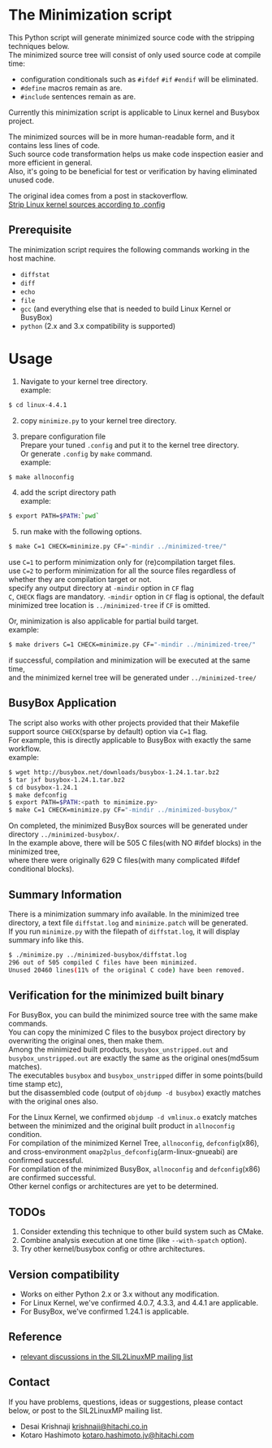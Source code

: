 # The Minimization script

This Python script will generate minimized source code with the stripping techniques below.  
The minimized source tree will consist of only used source code at compile time:
* configuration conditionals such as `#ifdef` `#if` `#endif` will be eliminated.
* `#define` macros remain as are.
* `#include` sentences remain as are.
  
Currently this minimization script is applicable to Linux kernel and Busybox project.  

The minimized sources will be in more human-readable form, and it contains less lines of code.  
Such source code transformation helps us make code inspection easier and more efficient in general.  
Also, it's going to be beneficial for test or verification by having eliminated unused code.
  
The original idea comes from a post in stackoverflow.  
[Strip Linux kernel sources according to .config](http://stackoverflow.com/questions/7353640/strip-linux-kernel-sources-according-to-config)
    
## Prerequisite
The minimization script requires the following commands working in the host machine.
* `diffstat`
* `diff`
* `echo`
* `file`
* `gcc` (and everything else that is needed to build Linux Kernel or BusyBox)
* `python` (2.x and 3.x compatibility is supported)
  
# Usage 
1. Navigate to your kernel tree directory.  
example:
```bash
$ cd linux-4.4.1
```

2. copy `minimize.py` to your kernel tree directory.

3. prepare configuration file  
Prepare your tuned `.config` and put it to the kernel tree directory.  
Or generate `.config` by `make` command.  
example:
```bash
$ make allnoconfig
```

4. add the script directory path  
example:
```bash
$ export PATH=$PATH:`pwd`
```

5. run make with the following options.
```bash
$ make C=1 CHECK=minimize.py CF="-mindir ../minimized-tree/"
```
use `C=1` to perform minimization only for (re)compilation target files.  
use `C=2` to perform minimization for all the source files regardless of whether they are compilation target or not.  
specify any output directory at `-mindir` option in `CF` flag  
`C`, `CHECK` flags are mandatory. `-mindir` option in `CF` flag is optional, the default minimized tree location is `../minimized-tree` if `CF` is omitted.  
  
  
Or, minimization is also applicable for partial build target.  
example:
```bash
$ make drivers C=1 CHECK=minimize.py CF="-mindir ../minimized-tree/"
```

if successful, compilation and minimization will be executed at the same time,   
and the minimized kernel tree will be generated under `../minimized-tree/`

## BusyBox Application
The script also works with other projects provided that their Makefile support source `CHECK`(sparse by default) option via `C=1` flag.  
For example, this is directly applicable to BusyBox with exactly the same workflow.  
example:
```bash
$ wget http://busybox.net/downloads/busybox-1.24.1.tar.bz2
$ tar jxf busybox-1.24.1.tar.bz2
$ cd busybox-1.24.1
$ make defconfig
$ export PATH=$PATH:<path to minimize.py>
$ make C=1 CHECK=minimize.py CF="-mindir ../minimized-busybox/"
```
  
  
On completed, the minimized BusyBox sources will be generated under directory `../minimized-busybox/`.  
In the example above, there will be 505 C files(with NO #ifdef blocks) in the minimized tree,  
where there were originally 629 C files(with many complicated #ifdef conditional blocks).  
  
## Summary Information
There is a minimization summary info available. In the minimized tree directory, a text file `diffstat.log` and `minimize.patch` will be generated.  
If you run `minimize.py` with the filepath of `diffstat.log`, it will display summary info like this.  
```bash
$ ./minimize.py ../minimized-busybox/diffstat.log 
296 out of 505 compiled C files have been minimized.
Unused 20460 lines(11% of the original C code) have been removed.
```

## Verification for the minimized built binary
For BusyBox, you can build the minimized source tree with the same make commands.  
You can copy the minimized C files to the busybox project directory by overwriting the original ones, then make them.  
Among the minimized built products, `busybox_unstripped.out` and `busybox_unstripped.out` are exactly the same as the original ones(md5sum matches).  
The executables `busybox` and `busybox_unstripped` differ in some points(build time stamp etc),  
but the disassembled code (output of `objdump -d busybox`) exactly matches with the original ones also.  
  
For the Linux Kernel, we confirmed `objdump -d vmlinux.o` exatcly matches between the minimized and the original built product in `allnoconfig` condition.  
For compilation of the minimized Kernel Tree, `allnoconfig`, `defconfig`(x86), and cross-environment `omap2plus_defconfig`(arm-linux-gnueabi) are confirmed successful.  
For compilation of the minimized BusyBox, `allnoconfig` and `defconfig`(x86) are confirmed successful.  
Other kernel configs or architectures are yet to be determined.  
  
## TODOs
1. Consider extending this technique to other build system such as CMake.
2. Combine analysis execution at one time (like `--with-spatch` option).
3. Try other kernel/busybox config or othre architectures.

## Version compatibility
* Works on either Python 2.x or 3.x without any modification. 
* For Linux Kernel, we've confirmed 4.0.7, 4.3.3, and 4.4.1 are applicable.
* For BusyBox, we've confirmed 1.24.1 is applicable.


## Reference
* [relevant discussions in the SIL2LinuxMP mailing list](http://lists.osadl.org/pipermail/sil2linuxmp/2015-October/000142.html)


## Contact
If you have problems, questions, ideas or suggestions, please contact below, or post to the SIL2LinuxMP mailing list.
* Desai Krishnaji <krishnaji@hitachi.co.in>
* Kotaro Hashimoto <kotaro.hashimoto.jv@hitachi.com>